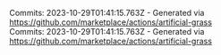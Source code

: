 Commits: 2023-10-29T01:41:15.763Z - Generated via https://github.com/marketplace/actions/artificial-grass
<br>
Commits: 2023-10-29T01:41:15.763Z - Generated via https://github.com/marketplace/actions/artificial-grass
<br>
